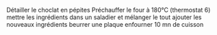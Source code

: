 Détailler le choclat en pépites
Préchauffer le four à 180°C (thermostat 6)
mettre les ingrédients dans un saladier et mélanger le tout
ajouter les nouveaux ingrédients
beurrer une plaque
enfourner 10 mn de cuisson